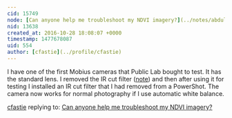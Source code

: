 ```yaml
---
cid: 15749
node: [Can anyone help me troubleshoot my NDVI imagery?](../notes/abdul/10-21-2016/can-anyone-help-me-troubleshoot-my-ndvi-imagery)
nid: 13638
created_at: 2016-10-28 18:08:07 +0000
timestamp: 1477678087
uid: 554
author: [cfastie](../profile/cfastie)
---
```


I have one of the first Mobius cameras that Public Lab bought to test. It has the standard lens. I removed the IR cut filter ([note](https://publiclab.org/notes/cfastie/04-22-2014/mobius-ir-conversion)) and then after using it for testing I installed an IR cut filter that I had removed from a PowerShot. The camera now works for normal photography if I use automatic white balance. 

[cfastie](../profile/cfastie) replying to: [Can anyone help me troubleshoot my NDVI imagery?](../notes/abdul/10-21-2016/can-anyone-help-me-troubleshoot-my-ndvi-imagery)

